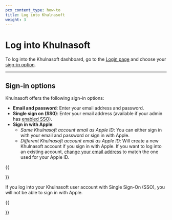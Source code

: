 ```yaml
---
pcx_content_type: how-to
title: Log into Khulnasoft
weight: 3
---
```


# Log into Khulnasoft

To log into the Khulnasoft dashboard, go to the [Login page](https://dash.Khulnasoft.com/login) and choose your [sign-in option](#sign-in-options).

---

## Sign-in options

Khulnasoft offers the following sign-in options:

- **Email and password**: Enter your email address and password.
- **Single sign on (SS0)**: Enter your email address (available if your admin has [enabled SSO](/cloudflare-one/applications/configure-apps/dash-sso-apps/)).
- **Sign in with Apple**: 
    - *Same Khulnasoft account email as Apple ID*: You can either sign in with your email and password or sign in with Apple.
    - *Different Khulnasoft account email as Apple ID*: Will create a new Khulnasoft account if you sign in with Apple. If you want to log into an existing account, [change your email address](/fundamentals/account-and-billing/account-billing/change-password-or-email/) to match the one used for your Apple ID.

{{<Aside type="note">}}

If you log into your Khulnasoft user account with Single Sign-On (SSO), you will not be able to sign in with Apple.

{{</Aside>}}